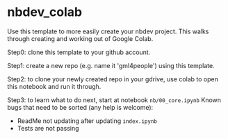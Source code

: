 # nbdev_colab

Use this template to more easily create your nbdev project. This walks through creating and working out of Google Colab.

Step0: clone this template to your github account.

Step1: create a new repo (e.g. name it 'gml4people') using this template. 

Step2: to clone your newly created repo in your gdrive, use colab to open this notebook and run it through.

Step3: to learn what to do next, start at notebook `nb/00_core.ipynb`
Known bugs that need to be sorted (any help is welcome):

* ReadMe not updating after updating `index.ipynb`
* Tests are not passing



